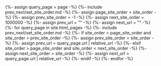 {%- assign query_page = page -%}
{%- include prev_next/set_site_order.md -%}
{%- assign page_site_order = site_order -%}
{%- assign prev_site_order = -1 -%}
{%- assign next_site_order = 1000000 -%}
{%- assign prev_url = "" -%}
{%- assign next_url = "" -%}
{%- for query_page in site.html_pages -%}
    {%- include prev_next/set_site_order.md -%}
    {%- if site_order < page_site_order and site_order > prev_site_order -%}
        {%- assign prev_site_order = site_order -%}
        {%- assign prev_url = query_page.url | relative_url -%}
    {%- elsif site_order > page_site_order and site_order < next_site_order -%}
        {%- assign next_site_order = site_order -%}
        {%- assign next_url = query_page.url | relative_url -%}
    {%- endif -%}
{%- endfor -%}